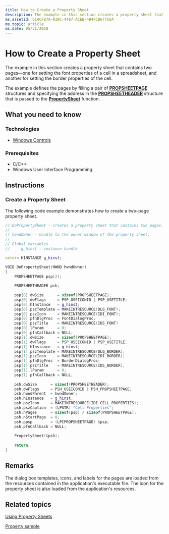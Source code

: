 ```yaml
---
title: How to Create a Property Sheet
description: The example in this section creates a property sheet that contains two pages \ 8212;one for setting the font properties of a cell in a spreadsheet, and another for setting the border properties of the cell.
ms.assetid: 61ACF87A-938C-4487-ACEB-484FCB677C6A
ms.topic: article
ms.date: 05/31/2018
---
```


# How to Create a Property Sheet

The example in this section creates a property sheet that contains two pages—one for setting the font properties of a cell in a spreadsheet, and another for setting the border properties of the cell.

The example defines the pages by filling a pair of [**PROPSHEETPAGE**](/windows/desktop/api/Prsht/ns-prsht-propsheetpagea_v2) structures and specifying the address in the [**PROPSHEETHEADER**](/windows/desktop/api/Prsht/ns-prsht-propsheetheadera_v2) structure that is passed to the [**PropertySheet**](/windows/desktop/api/Prsht/nf-prsht-propertysheeta) function.

## What you need to know

### Technologies

-   [Windows Controls](window-controls.md)

### Prerequisites

-   C/C++
-   Windows User Interface Programming

## Instructions

### Create a Property Sheet

The following code example demonstrates how to create a two–page property sheet.


```C++
// DoPropertySheet - creates a property sheet that contains two pages.
//
// hwndOwner - handle to the owner window of the property sheet.
//
// Global variables
//     g_hinst - instance handle

extern HINSTANCE g_hinst;

VOID DoPropertySheet(HWND hwndOwner)
{
    PROPSHEETPAGE psp[2];
    
    PROPSHEETHEADER psh;
    
    psp[0].dwSize      = sizeof(PROPSHEETPAGE);
    psp[0].dwFlags     = PSP_USEICONID | PSP_USETITLE;
    psp[0].hInstance   = g_hinst;
    psp[0].pszTemplate = MAKEINTRESOURCE(DLG_FONT);
    psp[0].pszIcon     = MAKEINTRESOURCE(IDI_FONT);
    psp[0].pfnDlgProc  = FontDialogProc;
    psp[0].pszTitle    = MAKEINTRESOURCE(IDS_FONT)
    psp[0].lParam      = 0;
    psp[0].pfnCallback = NULL;
    psp[1].dwSize      = sizeof(PROPSHEETPAGE);
    psp[1].dwFlags     = PSP_USEICONID | PSP_USETITLE;
    psp[1].hInstance   = g_hinst;
    psp[1].pszTemplate = MAKEINTRESOURCE(DLG_BORDER);
    psp[1].pszIcon     = MAKEINTRESOURCE(IDI_BORDER);
    psp[1].pfnDlgProc  = BorderDialogProc;
    psp[1].pszTitle    = MAKEINTRESOURCE(IDS_BORDER);
    psp[1].lParam      = 0;
    psp[1].pfnCallback = NULL;
    
    psh.dwSize      = sizeof(PROPSHEETHEADER);
    psh.dwFlags     = PSH_USEICONID | PSH_PROPSHEETPAGE;
    psh.hwndParent  = hwndOwner;
    psh.hInstance   = g_hinst;
    psh.pszIcon     = MAKEINTRESOURCE(IDI_CELL_PROPERTIES);
    psh.pszCaption  = (LPSTR) "Cell Properties";
    psh.nPages      = sizeof(psp) / sizeof(PROPSHEETPAGE);
    psh.nStartPage  = 0;
    psh.ppsp        = (LPCPROPSHEETPAGE) &psp;
    psh.pfnCallback = NULL;
    
    PropertySheet(&psh);
    
    return;
}
```



## Remarks

The dialog box templates, icons, and labels for the pages are loaded from the resources contained in the application's executable file. The icon for the property sheet is also loaded from the application's resources.

## Related topics

<dl> <dt>

[Using Property Sheets](using-property-sheets.md)
</dt> <dt>

[Property sample](https://github.com/microsoft/Windows-classic-samples/tree/master/Samples/Win7Samples/winui/controls/common/property)
</dt> </dl>

 

 





